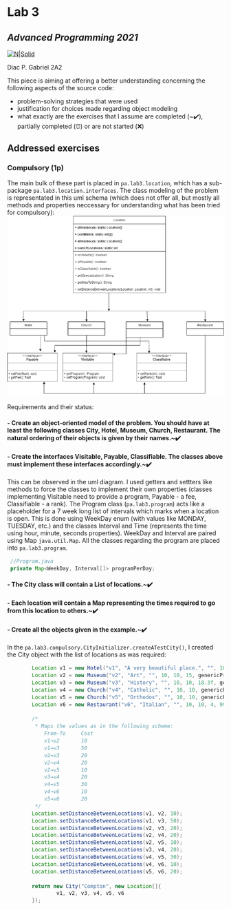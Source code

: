 # Lab 3
## _Advanced Programming 2021_
[![N|Solid](https://plati-taxe.uaic.ro/img/logo-retina1.png)](https://www.info.uaic.ro/)

Diac P. Gabriel
2A2

This piece is aiming at offering a better understanding concerning the following aspects of the source code:

- problem-solving strategies that were used
- justification for choices made regarding object modeling 
- what exactly are the exercises that I assume are completed (~✔️), partially completed (⏰) or are not started (❌)

## Addressed exercises 
### Compulsory (1p) 
The main bulk of these part is placed in `pa.lab3.location`, which has a sub-package `pa.lab3.location.interfaces`. The class modeling of the problem is representated in this uml schema (which does not offer all, but mostly all methods and properties neccessary for understanding what has been tried for compulsory):
[![N|Solid](https://github.com/gabidiac11/programare-avansata/blob/main/PA_3/compulsory_diagram.png)](https://github.com/gabidiac11/programare-avansata/blob/main/PA_3/compulsory_diagram.png)


Requirements and their status:

 #### - Create an object-oriented model of the problem. You should have at least the following classes City, Hotel, Museum, Church, Restaurant. The natural ordering of their objects is given by their names.~✔️
 #### - Create the interfaces Visitable, Payable, Classifiable. The classes above must implement these interfaces accordingly.~✔️
 This can be observed in the uml diagram. I used getters and settters like methods to force the classes to implement their own properties (classes implementing Visitable need to provide a program, Payable - a fee, Classifiable - a rank). The Program class (`pa.lab3.program`) acts like a placeholder for a 7 week long list of intervals which marks when a location is open. This is done using WeekDay enum (with values like MONDAY, TUESDAY, etc.) and the classes Interval and Time (represents the time using hour, minute, seconds properties). WeekDay and Interval are paired using Map `java.util.Map`. All the classes regarding the program are placed into `pa.lab3.program`.
 
 ````java
  //Program.java
  private Map<WeekDay, Interval[]> programPerDay;
 ````


 #### - The City class will contain a List of locations.~✔️
 #### - Each location will contain a Map representing the times required to go from this location to others.~✔️
 #### - Create all the objects given in the example.~✔️
  In the `pa.lab3.compulsory.CityInitializer.createATestCity()`, I created the City object with the list of locations as was required:
 
```java
        Location v1 = new Hotel("v1", "A very beautiful place.", "", 10, 10, 3, 100.99f);
        Location v2 = new Museum("v2", "Art", "", 10, 10, 15, genericProgram);
        Location v3 = new Museum("v3", "History", "", 10, 10, 18.3f, genericProgram);
        Location v4 = new Church("v4", "Catholic", "", 10, 10, genericProgram);
        Location v5 = new Church("v5", "Orthodox", "", 10, 10, genericProgram);
        Location v6 = new Restaurant("v6", "Italian", "", 10, 10, 4, 99.99f, genericProgram);
        
        /*
         * Maps the values as in the following scheme:
            From-To	    Cost
            v1→v2	    10
            v1→v3	    50
            v2↔v3	    20
            v2→v4	    20
            v2→v5	    10
            v3→v4	    20
            v4↔v5	    30
            v4→v6	    10
            v5→v6	    20
         */
        Location.setDistanceBetweenLocations(v1, v2, 10);
        Location.setDistanceBetweenLocations(v1, v3, 50);
        Location.setDistanceBetweenLocations(v2, v3, 20);
        Location.setDistanceBetweenLocations(v2, v4, 20);
        Location.setDistanceBetweenLocations(v2, v5, 10);
        Location.setDistanceBetweenLocations(v3, v4, 20);
        Location.setDistanceBetweenLocations(v4, v5, 30);
        Location.setDistanceBetweenLocations(v4, v6, 10);
        Location.setDistanceBetweenLocations(v5, v6, 20);

        return new City("Compton", new Location[]{
                v1, v2, v3, v4, v5, v6
        });
```
